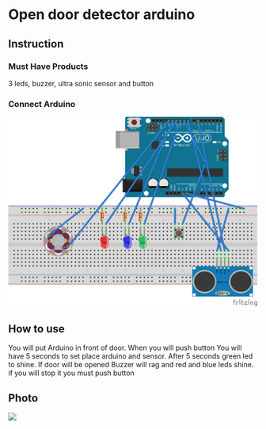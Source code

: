 # Open door detector arduino
## Instruction
###  **Must Have Products**
3 leds, buzzer, ultra sonic sensor and button
### **Connect Arduino**
![](https://github.com/mati2251/Open-door-detector-arduino/blob/master/connect-arduino.png)
## How to use
You will put Arduino in front of door. When you will push button You will have 5 seconds to set place arduino and sensor. After 5 seconds green led to shine. If door will be opened Buzzer will rag and red and blue leds shine. if you will stop it you must push button
## Photo   
![](https://github.com/mati2251/Open-door-detector-arduino/blob/master/photo.jpg)
